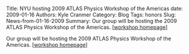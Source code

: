 Title: NYU hosting 2009 ATLAS Physics Workshop of the Americas
date: 2009-01-16
Authors: Kyle Cranmer
Category: Blog
Tags: honors
Slug: News-from-01-16-2009
Summary:  Our group will be hosting the 2009 ATLAS Physics Workshop of the Americas. [<a href="atlasworkshop/">workshop homepage</a>]
 

 Our group will be hosting the 2009 ATLAS Physics Workshop of the Americas. [<a href="atlasworkshop/">workshop homepage</a>]
 
